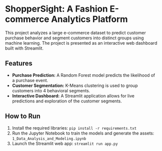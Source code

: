 # ShopperSight: A Fashion E-commerce Analytics Platform

This project analyzes a large e-commerce dataset to predict customer purchase behavior and segment customers into distinct groups using machine learning. The project is presented as an interactive web dashboard built with Streamlit.

## Features
- **Purchase Prediction:** A Random Forest model predicts the likelihood of a purchase event.
- **Customer Segmentation:** K-Means clustering is used to group customers into 4 behavioral segments.
- **Interactive Dashboard:** A Streamlit application allows for live predictions and exploration of the customer segments.

## How to Run
1. Install the required libraries: `pip install -r requirements.txt`
2. Run the Jupyter Notebook to train the models and generate the assets: `1_Data_Analysis_and_Modeling.ipynb`
3. Launch the Streamlit web app: `streamlit run app.py`